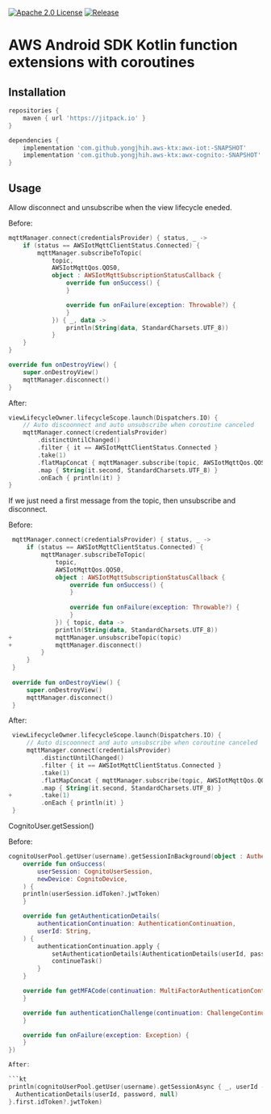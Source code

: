 [![Apache 2.0 License](https://img.shields.io/badge/license-Apache%202.0-blue.svg?style=flat)](http://www.apache.org/licenses/LICENSE-2.0.html)
[![Release](https://jitpack.io/v/yongjhih/aws-ktx.svg)](https://jitpack.io/#yongjhih/aws-ktx)

# AWS Android SDK Kotlin function extensions with coroutines

## Installation

```groovy
repositories {
    maven { url 'https://jitpack.io' }
}

dependencies {
    implementation 'com.github.yongjhih.aws-ktx:awx-iot:-SNAPSHOT'
    implementation 'com.github.yongjhih.aws-ktx:awx-cognito:-SNAPSHOT'
}
```

## Usage

Allow disconnect and unsubscribe when the view lifecycle eneded.

Before:

```kt
mqttManager.connect(credentialsProvider) { status, _ ->
    if (status == AWSIotMqttClientStatus.Connected) {
        mqttManager.subscribeToTopic(
            topic,
            AWSIotMqttQos.QOS0,
            object : AWSIotMqttSubscriptionStatusCallback {
                override fun onSuccess() {
                }

                override fun onFailure(exception: Throwable?) {
                }
            }) { _, data ->
                println(String(data, StandardCharsets.UTF_8))
            }
    }
}

override fun onDestroyView() {
    super.onDestroyView()
    mqttManager.disconnect()
}
```

After:

```kt
viewLifecycleOwner.lifecycleScope.launch(Dispatchers.IO) {
    // Auto discoonnect and auto unsubscribe when coroutine canceled
    mqttManager.connect(credentialsProvider)
        .distinctUntilChanged()
        .filter { it == AWSIotMqttClientStatus.Connected }
        .take(1)
        .flatMapConcat { mqttManager.subscribe(topic, AWSIotMqttQos.QOS0) }
        .map { String(it.second, StandardCharsets.UTF_8) }
        .onEach { println(it) }
}
```

If we just need a first message from the topic, then unsubscribe and disconnect.


Before:

```kt
 mqttManager.connect(credentialsProvider) { status, _ ->
     if (status == AWSIotMqttClientStatus.Connected) {
         mqttManager.subscribeToTopic(
             topic,
             AWSIotMqttQos.QOS0,
             object : AWSIotMqttSubscriptionStatusCallback {
                 override fun onSuccess() {
                 }
 
                 override fun onFailure(exception: Throwable?) {
                 }
             }) { topic, data ->
             println(String(data, StandardCharsets.UTF_8))
+            mqttManager.unsubscribeTopic(topic)
+            mqttManager.disconnect()
         }
     }
 }
 
 override fun onDestroyView() {
     super.onDestroyView()
     mqttManager.disconnect()
 }
```

After:

```kt
 viewLifecycleOwner.lifecycleScope.launch(Dispatchers.IO) {
     // Auto discoonnect and auto unsubscribe when coroutine canceled
     mqttManager.connect(credentialsProvider)
         .distinctUntilChanged()
         .filter { it == AWSIotMqttClientStatus.Connected }
         .take(1)
         .flatMapConcat { mqttManager.subscribe(topic, AWSIotMqttQos.QOS0) }
         .map { String(it.second, StandardCharsets.UTF_8) }
+        .take(1)
         .onEach { println(it) }
 }
```

CognitoUser.getSession()

Before:


```kt
cognitoUserPool.getUser(username).getSessionInBackground(object : AuthenticationHandler {
    override fun onSuccess(
        userSession: CognitoUserSession,
        newDevice: CognitoDevice,
    ) {
	println(userSession.idToken?.jwtToken)
    }

    override fun getAuthenticationDetails(
        authenticationContinuation: AuthenticationContinuation,
        userId: String,
    ) {
        authenticationContinuation.apply {
            setAuthenticationDetails(AuthenticationDetails(userId, password, null))
            continueTask()
        }
    }

    override fun getMFACode(continuation: MultiFactorAuthenticationContinuation) {
    }

    override fun authenticationChallenge(continuation: ChallengeContinuation?) {
    }

    override fun onFailure(exception: Exception) {
    }
})

After:

```kt
println(cognitoUserPool.getUser(username).getSessionAsync { _, userId ->
  AuthenticationDetails(userId, password, null)
}.first.idToken?.jwtToken)
```
